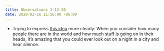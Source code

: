 ```yaml
---
title: Observations 1-12-20
date: 2020-02-16 11:56:00 -06:00
---
```


- Trying to express [this idea](https://spencertweedy.com/observations/040819.html) more clearly: When you consider how many people there are in the world and how much stuff is going on in their heads, it’s amazing that you could ever look out on a night in a city and hear silence.
